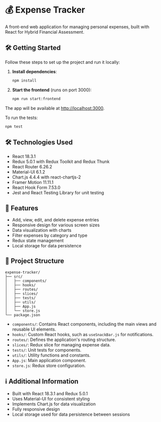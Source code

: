 # 💰 Expense Tracker

A front-end web application for managing personal expenses, built with React for Hybrid Financial Assessment.

## 🛠️ Getting Started

Follow these steps to set up the project and run it locally:
1. **Install dependencies**:
   ```bash
   npm install
   ```

2. **Start the frontend** (runs on port 3000):
   ```bash
   npm run start:frontend
   ```
The app will be available at [http://localhost:3000](http://localhost:3000).

To run the tests:
```bash
npm test
```

## 🛠️ Technologies Used

- React 18.3.1
- Redux 5.0.1 with Redux Toolkit and Redux Thunk
- React Router 6.26.2
- Material-UI 6.1.2
- Chart.js 4.4.4 with react-chartjs-2
- Framer Motion 11.11.1
- React Hook Form 7.53.0
- Jest and React Testing Library for unit testing

## 🚀 Features

- Add, view, edit, and delete expense entries
- Responsive design for various screen sizes
- Data visualization with charts
- Filter expenses by category and type
- Redux state management
- Local storage for data persistence

## 📁 Project Structure

```
expense-tracker/
├── src/
│   ├── components/
│   ├── hooks/
│   ├── routes/
│   ├── slices/
│   ├── tests/
│   ├── utils/
│   ├── App.js
│   └── store.js
└── package.json
```

- `components/`: Contains React components, including the main views and reusable UI elements.
- `hooks/`: Custom React hooks, such as `useSnackBar.js` for notifications.
- `routes/`: Defines the application's routing structure.
- `slices/`: Redux slice for managing expense data.
- `tests/`: Unit tests for components.
- `utils/`: Utility functions and constants.
- `App.js`: Main application component.
- `store.js`: Redux store configuration.

## ℹ️ Additional Information

- Built with React 18.3.1 and Redux 5.0.1
- Uses Material-UI for consistent styling
- Implements Chart.js for data visualization
- Fully responsive design
- Local storage used for data persistence between sessions